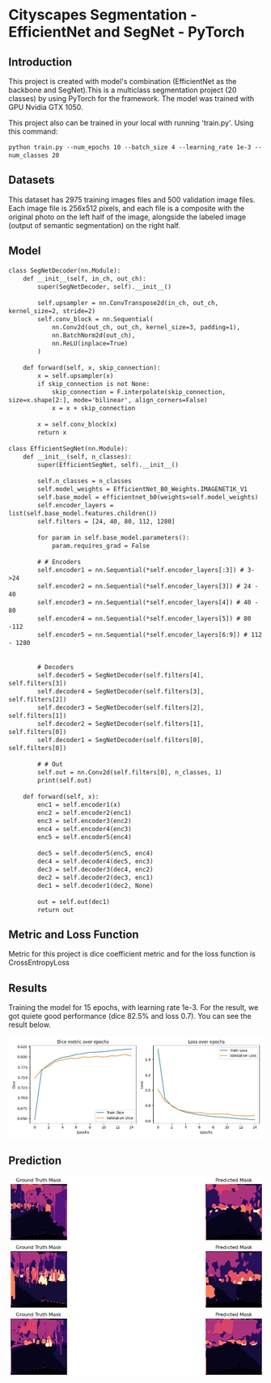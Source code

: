 # Cityscapes Segmentation - EfficientNet and SegNet - PyTorch

## Introduction
This project is created with model's combination (EfficientNet as the backbone and SegNet).This is a multiclass segmentation project (20 classes) by using PyTorch for the framework. The model was trained with GPU Nvidia GTX 1050.

This project also can be trained in your local with running 'train.py'. Using this command:

```
python train.py --num_epochs 10 --batch_size 4 --learning_rate 1e-3 --num_classes 20
```

## Datasets
This dataset has 2975 training images files and 500 validation image files. Each image file is 256x512 pixels, and each file is a composite with the original photo on the left half of the image, alongside the labeled image (output of semantic segmentation) on the right half.

## Model
```
class SegNetDecoder(nn.Module):
    def __init__(self, in_ch, out_ch):
        super(SegNetDecoder, self).__init__()

        self.upsampler = nn.ConvTranspose2d(in_ch, out_ch, kernel_size=2, stride=2)
        self.conv_block = nn.Sequential(
            nn.Conv2d(out_ch, out_ch, kernel_size=3, padding=1),
            nn.BatchNorm2d(out_ch),
            nn.ReLU(inplace=True)
        )

    def forward(self, x, skip_connection):
        x = self.upsampler(x)
        if skip_connection is not None:
            skip_connection = F.interpolate(skip_connection, size=x.shape[2:], mode='bilinear', align_corners=False)
            x = x + skip_connection
        
        x = self.conv_block(x)
        return x
        
class EfficientSegNet(nn.Module):
    def __init__(self, n_classes):
        super(EfficientSegNet, self).__init__()
        
        self.n_classes = n_classes
        self.model_weights = EfficientNet_B0_Weights.IMAGENET1K_V1
        self.base_model = efficientnet_b0(weights=self.model_weights)
        self.encoder_layers = list(self.base_model.features.children())
        self.filters = [24, 40, 80, 112, 1280]

        for param in self.base_model.parameters():
            param.requires_grad = False

        # # Encoders
        self.encoder1 = nn.Sequential(*self.encoder_layers[:3]) # 3->24
        self.encoder2 = nn.Sequential(*self.encoder_layers[3]) # 24 - 40
        self.encoder3 = nn.Sequential(*self.encoder_layers[4]) # 40 - 80
        self.encoder4 = nn.Sequential(*self.encoder_layers[5]) # 80 -112
        self.encoder5 = nn.Sequential(*self.encoder_layers[6:9]) # 112 - 1280

        
        # Decoders
        self.decoder5 = SegNetDecoder(self.filters[4], self.filters[3])
        self.decoder4 = SegNetDecoder(self.filters[3], self.filters[2])
        self.decoder3 = SegNetDecoder(self.filters[2], self.filters[1])
        self.decoder2 = SegNetDecoder(self.filters[1], self.filters[0])
        self.decoder1 = SegNetDecoder(self.filters[0], self.filters[0])

        # # Out
        self.out = nn.Conv2d(self.filters[0], n_classes, 1)
        print(self.out)

    def forward(self, x):
        enc1 = self.encoder1(x)
        enc2 = self.encoder2(enc1)
        enc3 = self.encoder3(enc2)
        enc4 = self.encoder4(enc3)
        enc5 = self.encoder5(enc4)

        dec5 = self.decoder5(enc5, enc4)
        dec4 = self.decoder4(dec5, enc3)
        dec3 = self.decoder3(dec4, enc2)
        dec2 = self.decoder2(dec3, enc1)
        dec1 = self.decoder1(dec2, None)

        out = self.out(dec1)
        return out
```

## Metric and Loss Function

Metric for this project is dice coefficient metric and for the loss function is CrossEntropyLoss

## Results
Training the model for 15 epochs, with learning rate 1e-3. For the result, we got quiete good performance (dice 82.5% and loss 0.7). You can see the result below.

![img_1.png](images/eff_segnet_result_plotting.jpg)

## Prediction 
![img_2.png](images/prediction_result.png)